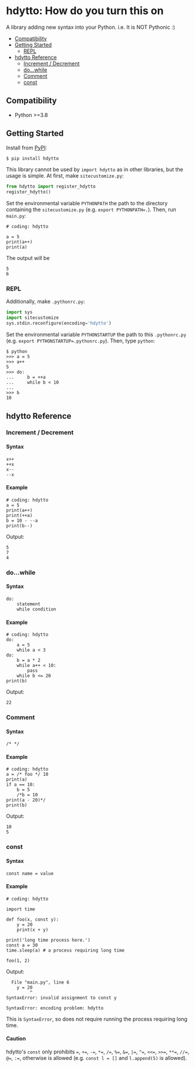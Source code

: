 # hdytto: How do you turn this on

A library adding new syntax into your Python.
i.e. It is NOT Pythonic :)

* [Compatibility](#compatibility)
* [Getting Started](#getting-started)
  * [REPL](#repl)
* [hdytto Reference](#hdytto-reference)
  * [Increment / Decrement](#increment--decrement)
  * [do...while](#dowhile)
  * [Comment](#comment)
  * [const](#const)

## Compatibility

* Python >=3.8

## Getting Started

Install from [PyPI](https://pypi.org/project/hdytto/):

```bash
$ pip install hdytto
```

This library cannot be used by `import hdytto` as in other libraries, but the usage is simple. At first, make `sitecustomize.py`:

```python
from hdytto import register_hdytto
register_hdytto()
```

Set the environmental variable `PYTHONPATH` the path to the directory containing the `sitecustomize.py` (e.g. `export PYTHONPATH=.`).
Then, run `main.py`:

```
# coding: hdytto

a = 5
print(a++)
print(a)
```

The output will be

```
5
6
```

### REPL

Additionally, make `.pythonrc.py`:

```python
import sys
import sitecustomize
sys.stdin.reconfigure(encoding='hdytto')
```

Set the environmental variable `PYTHONSTARTUP` the path to this `.pythonrc.py` (e.g. `export PYTHONSTARTUP=.pythonrc.py`).
Then, type `python`:

```
$ python
>>> a = 5
>>> a++
5
>>> do:
...     b = ++a
...     while b < 10
...
>>> b
10
```

## hdytto Reference
### Increment / Decrement
#### Syntax

```
x++
++x
x--
--x
```

#### Example

```
# coding: hdytto
a = 5
print(a++)
print(++a)
b = 10 - --a
print(b--)
```

Output:
```
5
7
4
```

### do...while
#### Syntax

```
do:
    statement
    while condition
```

#### Example

```
# coding: hdytto
do:
    a = 5
    while a < 3
do:
    b = a * 2
    while a++ < 10:
        pass
    while b <= 20
print(b)
```

Output:
```
22
```

### Comment
#### Syntax

```
/* */
```

#### Example

```
# coding: hdytto
a = /* foo */ 10
print(a)
if a == 10:
    b = 5
    /*b = 10
print(a - 20)*/
print(b)
```

Output:
```
10
5
```

### const
#### Syntax

```
const name = value
```

#### Example

```
# coding: hdytto

import time

def foo(x, const y):
    y = 20
    print(x + y)

print('long time process here.')
const a = 30
time.sleep(a) # a process requiring long time

foo(1, 2)
```

Output:
```
  File "main.py", line 6
    y = 20
         ^
SyntaxError: invalid assignment to const y

SyntaxError: encoding problem: hdytto
```

This is `SyntaxError`, so does not require running the process requiring long time.

#### Caution
hdytto's `const` only prohibits `=`, `+=`, `-=`, `*=`, `/=`, `%=`, `&=`, `|=`, `^=`, `<<=`, `>>=`, `**=`, `//=`, `@=`, `:=`, otherwise is allowed (e.g. `const l = []` and `l.append(5)` is allowed).

